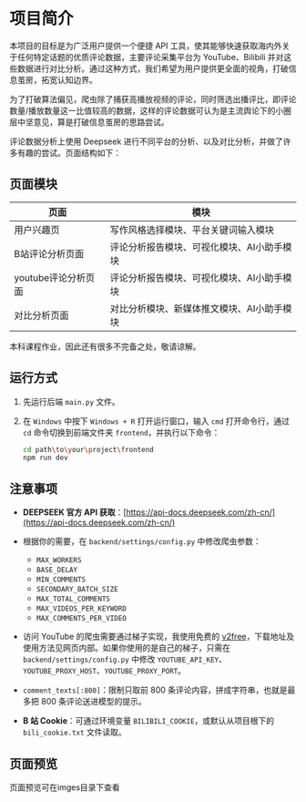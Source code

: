 # 项目简介

本项目的目标是为广泛用户提供一个便捷 API 工具，使其能够快速获取海内外关于任何特定话题的优质评论数据，主要评论采集平台为 YouTube、Bilibili 并对这些数据进行对比分析。通过这种方式，我们希望为用户提供更全面的视角，打破信息茧房，拓宽认知边界。

为了打破算法偏见，爬虫除了捕获高播放视频的评论，同时筛选出播评比，即评论数量/播放数量这一比值较高的数据，这样的评论数据可认为是主流舆论下的小圈层中坚意见，算是打破信息茧房的思路尝试。

评论数据分析上使用 Deepseek 进行不同平台的分析、以及对比分析，并做了许多有趣的尝试。页面结构如下：

## 页面模块
| 页面                 | 模块                                                        |
|----------------------|-------------------------------------------------------------|
| 用户兴趣页           | 写作风格选择模块、平台关键词输入模块                        |
| B站评论分析页面      | 评论分析报告模块、可视化模块、AI小助手模块                 |
| youtube评论分析页面 | 评论分析报告模块、可视化模块、AI小助手模块                 |
| 对比分析页面         | 对比分析模块、新媒体推文模块、AI小助手模块                 |
本科课程作业，因此还有很多不完备之处，敬请谅解。
## 运行方式

1. 先运行后端 `main.py` 文件。
2. 在 `Windows` 中按下 `Windows + R` 打开运行窗口，输入 `cmd` 打开命令行，通过 `cd` 命令切换到前端文件夹 `frontend`，并执行以下命令：

   ```bash
   cd path\to\your\project\frontend
   npm run dev

## 注意事项

- **DEEPSEEK 官方 API 获取**：[https://api-docs.deepseek.com/zh-cn/](https://api-docs.deepseek.com/zh-cn/)
  
- 根据你的需要，在 `backend/settings/config.py` 中修改爬虫参数：
  - `MAX_WORKERS`
  - `BASE_DELAY`
  - `MIN_COMMENTS`
  - `SECONDARY_BATCH_SIZE`
  - `MAX_TOTAL_COMMENTS`
  - `MAX_VIDEOS_PER_KEYWORD`
  - `MAX_COMMENTS_PER_VIDEO`

- 访问 YouTube 的爬虫需要通过梯子实现，我使用免费的 [v2free](https://v2free.net/user)，下载地址及使用方法见网页内部。如果你使用的是自己的梯子，只需在 `backend/settings/config.py` 中修改 `YOUTUBE_API_KEY`、`YOUTUBE_PROXY_HOST`、`YOUTUBE_PROXY_PORT`。

- `comment_texts[:800]`：限制只取前 800 条评论内容，拼成字符串，也就是最多把 800 条评论送进模型的提示。

- **B 站 Cookie**：可通过环境变量 `BILIBILI_COOKIE`，或默认从项目根下的 `bili_cookie.txt` 文件读取。
 ## 页面预览
页面预览可在imges目录下查看